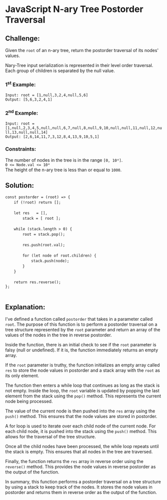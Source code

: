 # JavaScript N-ary Tree Postorder Traversal

## Challenge:

Given the `root` of an n-ary tree, return the postorder traversal of its nodes' values.

Nary-Tree input serialization is represented in their level order traversal. Each group of children is separated by the null value.

### 1<sup>st</sup> Example:

`Input: root = [1,null,3,2,4,null,5,6]`
<br/>
`Output: [5,6,3,2,4,1]`

### 2<sup>nd</sup> Example:

`Input: root = [1,null,2,3,4,5,null,null,6,7,null,8,null,9,10,null,null,11,null,12,null,13,null,null,14]`
<br/>
`Output: [2,6,14,11,7,3,12,8,4,13,9,10,5,1]`

### Constraints:

The number of nodes in the tree is in the range `[0, 10⁴]`.
<br/>
`0 <= Node.val <= 10⁴`
<br/>
The height of the n-ary tree is less than or equal to `1000`.

## Solution:

`const postorder = (root) => {`
<br/>
&nbsp;&nbsp;&nbsp;&nbsp;&nbsp;&nbsp;&nbsp;`if (!root) return [];`
<br/>
<br/>
&nbsp;&nbsp;&nbsp;&nbsp;&nbsp;&nbsp;&nbsp;`let res   = [],`
<br/>
&nbsp;&nbsp;&nbsp;&nbsp;&nbsp;&nbsp;&nbsp;&nbsp;&nbsp;&nbsp;&nbsp;&nbsp;&nbsp;&nbsp;`stack = [ root ];`
<br/>
<br/>
&nbsp;&nbsp;&nbsp;&nbsp;&nbsp;&nbsp;&nbsp;`while (stack.length > 0) {`
<br/>
&nbsp;&nbsp;&nbsp;&nbsp;&nbsp;&nbsp;&nbsp;&nbsp;&nbsp;&nbsp;&nbsp;&nbsp;&nbsp;&nbsp;`root = stack.pop();`
<br/>
<br/>
&nbsp;&nbsp;&nbsp;&nbsp;&nbsp;&nbsp;&nbsp;&nbsp;&nbsp;&nbsp;&nbsp;&nbsp;&nbsp;&nbsp;`res.push(root.val);`
<br/>
<br/>
&nbsp;&nbsp;&nbsp;&nbsp;&nbsp;&nbsp;&nbsp;&nbsp;&nbsp;&nbsp;&nbsp;&nbsp;&nbsp;&nbsp;`for (let node of root.children) {`
<br/>
&nbsp;&nbsp;&nbsp;&nbsp;&nbsp;&nbsp;&nbsp;&nbsp;&nbsp;&nbsp;&nbsp;&nbsp;&nbsp;&nbsp;&nbsp;&nbsp;&nbsp;&nbsp;&nbsp;&nbsp;&nbsp;`stack.push(node);`
<br/>
&nbsp;&nbsp;&nbsp;&nbsp;&nbsp;&nbsp;&nbsp;&nbsp;&nbsp;&nbsp;&nbsp;&nbsp;&nbsp;&nbsp;`}`
<br/>
&nbsp;&nbsp;&nbsp;&nbsp;&nbsp;&nbsp;&nbsp;`}`
<br/>
<br/>
&nbsp;&nbsp;&nbsp;&nbsp;&nbsp;&nbsp;&nbsp;`return res.reverse();`
<br/>
`};`
<br/>
<br/>

## Explanation:

I've defined a function called `postorder` that takes in a parameter called `root`. The purpose of this function is to perform a postorder traversal on a tree structure represented by the `root` parameter and return an array of the values of the nodes in the tree in reverse postorder.
<br/>

Inside the function, there is an initial check to see if the `root` parameter is falsy (null or undefined). If it is, the function immediately returns an empty array.
<br/>

If the `root` parameter is truthy, the function initializes an empty array called `res` to store the node values in postorder and a stack array with the `root` as its only element.
<br/>

The function then enters a while loop that continues as long as the stack is not empty. Inside the loop, the `root` variable is updated by popping the last element from the stack using the `pop()` method. This represents the current node being processed.
<br/>

The value of the current node is then pushed into the `res` array using the `push()` method. This ensures that the node values are stored in postorder.
<br/>

A for loop is used to iterate over each child node of the current node. For each child node, it is pushed into the stack using the `push()` method. This allows for the traversal of the tree structure.
<br/>

Once all the child nodes have been processed, the while loop repeats until the stack is empty. This ensures that all nodes in the tree are traversed.
<br/>

Finally, the function returns the `res` array in reverse order using the `reverse()` method. This provides the node values in reverse postorder as the output of the function.
<br/>

In summary, this function performs a postorder traversal on a tree structure by using a stack to keep track of the nodes. It stores the node values in postorder and returns them in reverse order as the output of the function.
<br/>
<br/>